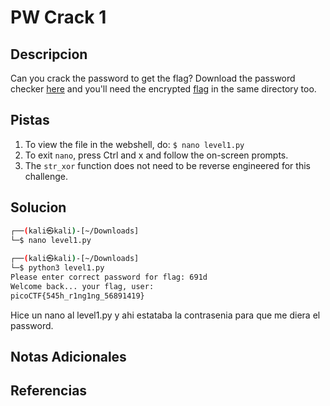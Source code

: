 # PW Crack 1

## Descripcion
Can you crack the password to get the flag? Download the password checker [here](https://artifacts.picoctf.net/c/51/level1.py) and you'll need the encrypted [flag](https://artifacts.picoctf.net/c/51/level1.flag.txt.enc) in the same directory too.

## Pistas
1. To view the file in the webshell, do: `$ nano level1.py`
2. To exit `nano`, press Ctrl and x and follow the on-screen prompts.
3. The `str_xor` function does not need to be reverse engineered for this challenge.

## Solucion 
```bash
┌──(kali㉿kali)-[~/Downloads]
└─$ nano level1.py
                                                                                                                    
┌──(kali㉿kali)-[~/Downloads]
└─$ python3 level1.py
Please enter correct password for flag: 691d
Welcome back... your flag, user:
picoCTF{545h_r1ng1ng_56891419}

```
Hice un nano al level1.py y ahi estataba la contrasenia  para que me diera el password.

## Notas Adicionales

## Referencias
